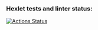 ### Hexlet tests and linter status:
[![Actions Status](https://github.com/SemenVologdin/php-project-lvl1/workflows/hexlet-check/badge.svg)](https://github.com/SemenVologdin/php-project-lvl1/actions)